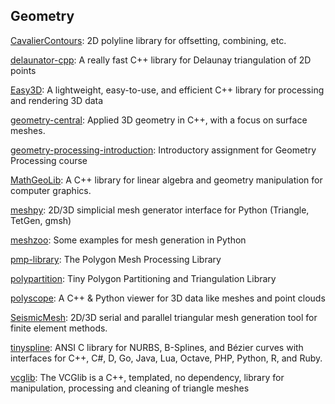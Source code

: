 ## Geometry
[CavalierContours](https://github.com/jbuckmccready/CavalierContours): 2D polyline library for offsetting, combining, etc.

[delaunator-cpp](https://github.com/delfrrr/delaunator-cpp): A really fast C++ library for Delaunay triangulation of 2D points

[Easy3D](https://github.com/LiangliangNan/Easy3D): A lightweight, easy-to-use, and efficient C++ library for processing and rendering 3D data

[geometry-central](https://github.com/nmwsharp/geometry-central): Applied 3D geometry in C++, with a focus on surface meshes.

[geometry-processing-introduction](https://github.com/alecjacobson/geometry-processing-introduction): Introductory assignment for Geometry Processing course

[MathGeoLib](https://github.com/juj/MathGeoLib): A C++ library for linear algebra and geometry manipulation for computer graphics.

[meshpy](https://github.com/inducer/meshpy): 2D/3D simplicial mesh generator interface for Python (Triangle, TetGen, gmsh)

[meshzoo](https://github.com/nschloe/meshzoo): Some examples for mesh generation in Python

[pmp-library](https://github.com/pmp-library/pmp-library): The Polygon Mesh Processing Library

[polypartition](https://github.com/ivanfratric/polypartition): Tiny Polygon Partitioning and Triangulation Library

[polyscope](https://github.com/nmwsharp/polyscope): A C++ & Python viewer for 3D data like meshes and point clouds

[SeismicMesh](https://github.com/krober10nd/SeismicMesh): 2D/3D serial and parallel triangular mesh generation tool for finite element methods.

[tinyspline](https://github.com/msteinbeck/tinyspline): ANSI C library for NURBS, B-Splines, and Bézier curves with interfaces for C++, C#, D, Go, Java, Lua, Octave, PHP, Python, R, and Ruby.

[vcglib](https://github.com/cnr-isti-vclab/vcglib): The VCGlib is a C++, templated, no dependency, library for manipulation, processing and cleaning of triangle meshes
